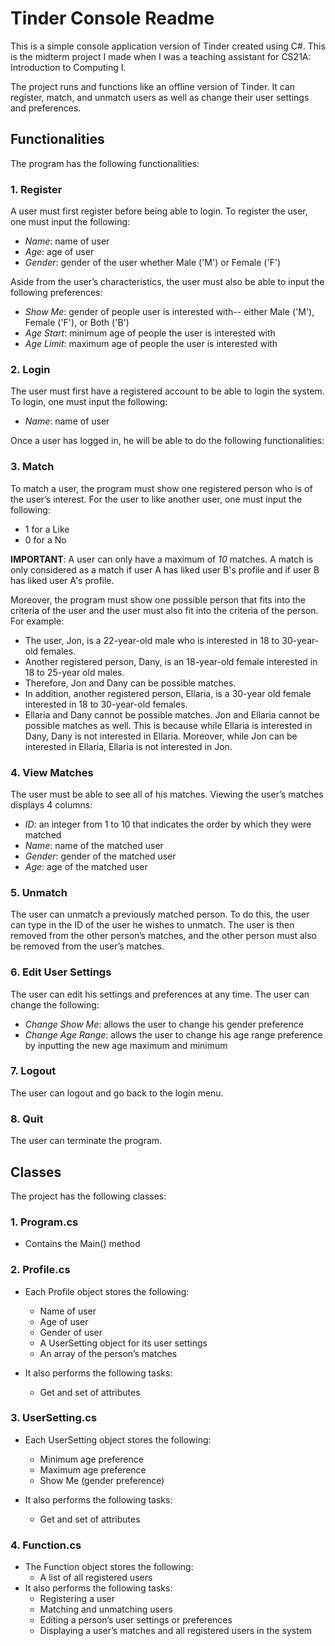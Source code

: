 # Tinder Console Readme

This is a simple console application version of Tinder created using C#. This is the midterm project I made when I was a teaching assistant for CS21A: Introduction to Computing I.

The project runs and functions like an offline version of Tinder. It can register, match, and unmatch users as well as change their user settings and preferences.

## Functionalities

The program has the following functionalities:
### **1. Register**
A user must first register before being able to login. To register the user, one must input the following:
- _Name_: name of user
- _Age_: age of user
- _Gender_: gender of the user whether Male ('M') or Female ('F')

Aside from the user’s characteristics, the user must also be able to input the following preferences:
- _Show Me_: gender of people user is interested with-- either Male ('M'), Female ('F'), or Both ('B')
- _Age Start_: minimum age of people the user is interested with
- _Age Limit_: maximum age of people the user is interested with

### **2. Login**
The user must first have a registered account to be able to login the system. To login, one must input the following:
- _Name_: name of user

Once a user has logged in, he will be able to do the following functionalities:

### **3. Match**
To match a user, the program must show one registered person who is of
the user’s interest. For the user to like another user, one must input the
following:
- 1 for a Like
- 0 for a No

**IMPORTANT**: A user can only have a maximum of _10_ matches. A match is only considered as a match if user A has liked user B's profile and if user B has liked user A's profile.

Moreover, the program must show one possible person that fits into the
criteria of the user and the user must also fit into the criteria of
the person. For example:
- The user, Jon, is a 22-year-old male who is interested in 18 to 30-year-old females.
- Another registered person, Dany, is an 18-year-old female interested in 18 to 25-year old males.
- Therefore, Jon and Dany can be possible matches.
- In addition, another registered person, Ellaria, is a 30-year old female interested in 18 to 30-year-old females.
- Ellaria and Dany cannot be possible matches. Jon and Ellaria cannot be possible matches as well. This is because while Ellaria is interested in Dany, Dany is not interested in Ellaria. Moreover, while Jon can be interested in Ellaria, Ellaria is not interested in Jon.

### **4. View Matches**
The user must be able to see all of his matches. Viewing the user’s matches displays 4 columns:
- _ID_: an integer from 1 to 10 that indicates the order by which they were matched
- _Name_: name of the matched user
- _Gender_: gender of the matched user
- _Age_: age of the matched user

### **5. Unmatch**
The user can unmatch a previously matched person. To do this, the user can type in the ID of the user he wishes to unmatch. The user is then removed from the other person’s matches, and the other person must also be removed from the user’s matches.

### **6. Edit User Settings**
The user can edit his settings and preferences at any time. The user can change the following:
- _Change Show Me_: allows the user to change his gender preference
- _Change Age Range_: allows the user to change his age range preference by inputting the new age maximum and minimum

### **7. Logout**
The user can logout and go back to the login menu.

### **8. Quit**
The user can terminate the program.


## Classes

The project has the following classes:
### **1. Program.cs**
- Contains the Main() method

### **2. Profile.cs**
- Each Profile object stores the following:
    - Name of user
    - Age of user
    - Gender of user
    - A UserSetting object for its user settings
    - An array of the person’s matches

- It also performs the following tasks:
    - Get and set of attributes

### **3. UserSetting.cs**
- Each UserSetting object stores the following:
    - Minimum age preference
    - Maximum age preference
    - Show Me (gender preference)

- It also performs the following tasks:
    - Get and set of attributes

### **4. Function.cs**
- The Function object stores the following:
    - A list of all registered users
- It also performs the following tasks:
    - Registering a user
    - Matching and unmatching users
    - Editing a person’s user settings or preferences
    - Displaying a user’s matches and all registered users in the system
